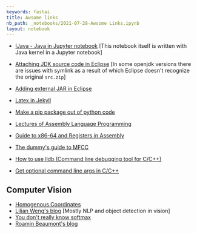 ```yaml
---
keywords: fastai
title: Awsome links
nb_path: _notebooks/2021-07-28-Awsome Links.ipynb
layout: notebook
---
```


<!--
#################################################
### THIS FILE WAS AUTOGENERATED! DO NOT EDIT! ###
#################################################
# file to edit: _notebooks/2021-07-28-Awsome Links.ipynb
-->

<div class="container" id="notebook-container">
        
<div class="cell border-box-sizing text_cell rendered"><div class="inner_cell">
<div class="text_cell_render border-box-sizing rendered_html">
<ul>
<li><p><a href="https://github.com/SpencerPark/IJava">IJava - Java in Jupyter notebook</a>
[This notebook itself is written with Java kernel in a Jupyter notebook]</p>
</li>
<li><p><a href="https://stackoverflow.com/questions/28356180/ubuntu-openjdk-7-the-link-src-zip-is-broken">Attaching JDK source code in Eclipse</a>
[In some openjdk versions there are issues with symlink as a result of which Eclipse doesn't recognize the original <code>src.zip</code>]</p>
</li>
<li><p><a href="https://stackoverflow.com/a/64389026">Adding external JAR in Eclipse</a></p>
</li>
<li><p><a href="http://www.iangoodfellow.com/blog/jekyll/markdown/tex/2016/11/07/latex-in-markdown.html">Latex in Jekyll</a></p>
</li>
<li><p><a href="https://python-packaging.readthedocs.io/en/latest/minimal.html">Make a pip package out of python code</a></p>
</li>
<li><p><a href="https://www.cs.uaf.edu/2016/fall/cs301/lecture/">Lectures of Assembly Language Programming</a></p>
</li>
<li><p><a href="https://web.stanford.edu/class/cs107/guide/x86-64.html">Guide to x86-64 and Registers in Assembly</a></p>
</li>
<li><p><a href="https://medium.com/prathena/the-dummys-guide-to-mfcc-aceab2450fd">The dummy's guide to MFCC</a></p>
</li>
<li><p><a href="https://lldb.llvm.org/use/tutorial.html">How to use lldb (Command line debugging tool for C/C++)</a></p>
</li>
<li><p><a href="https://azrael.digipen.edu/~mmead/www/Courses/CS180/getopt.html">Get optional command line args in C/C++</a></p>
</li>
</ul>

</div>
</div>
</div>
<div class="cell border-box-sizing text_cell rendered"><div class="inner_cell">
<div class="text_cell_render border-box-sizing rendered_html">
<h2 id="Computer-Vision">Computer Vision<a class="anchor-link" href="#Computer-Vision"> </a></h2><ul>
<li><a href="http://www.songho.ca/math/homogeneous/homogeneous.html">Homogenous Coordinates</a></li>
<li><a href="https://lilianweng.github.io/">Lilian Weng's blog</a> [Mostly NLP and object detection in vision]</li>
<li><a href="https://ogunlao.github.io/2020/04/26/you_dont_really_know_softmax.html">You don't really know softmax</a></li>
<li><a href="https://rom1504.medium.com/">Roamin Beaumont's blog</a></li>
</ul>

</div>
</div>
</div>
</div>
 

